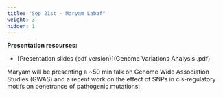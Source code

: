 ```yaml
---
title: "Sep 21st - Maryam Labaf"
weight: 3
hidden: 1
---
```


__Presentation resourses:__

- [Presentation slides (pdf version)](Genome Variations Analysis .pdf)

Maryam will be presenting a ~50 min talk on Genome Wide Association Studies (GWAS) and a recent work on the effect of SNPs in cis-regulatory motifs on penetrance of pathogenic mutations:

